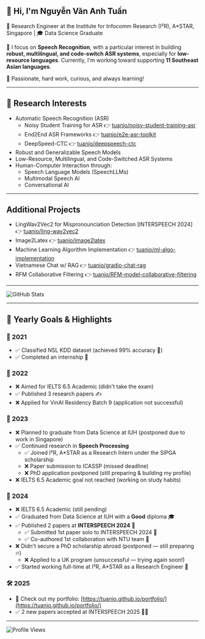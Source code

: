 ## 👋 Hi, I'm Nguyễn Văn Anh Tuấn

🔬 Research Engineer at the Institute for Infocomm Research (I²R), A*STAR, Singapore | 🎓 Data Science Graduate 

🎯 I focus on **Speech Recognition**, with a particular interest in building **robust, multilingual, and code-switch ASR systems**, especially for **low-resource languages**. Currently, I'm working toward supporting **11 Southeast Asian languages**.  

💪 Passionate, hard work, curious, and always learning!

---

## 🧠 Research Interests
- Automatic Speech Recognition (ASR)
  - Noisy Student Training for ASR 👉 [tuanio/noisy-student-training-asr](https://github.com/tuanio/noisy-student-training-asr)
  - End2End ASR Frameworks 👉 [tuanio/e2e-asr-toolkit](https://github.com/tuanio/e2e-asr-toolkit)
  - DeepSpeed-CTC 👉 [tuanio/deepspeech-ctc](https://github.com/tuanio/deepspeech-ctc)
- Robust and Generalizable Speech Models
- Low-Resource, Multilingual, and Code-Switched ASR Systems
- Human-Computer Interaction through:
  - Speech Language Models (SpeechLLMs)
  - Multimodal Speech AI
  - Conversational AI
 
---

## Additional Projects
- LingWav2Vec2 for Mispronounciation Detection [INTERSPEECH 2024] 👉 [tuanio/ling-wav2vec2](https://github.com/tuanio/ling-wav2vec2)
- Image2Latex 👉 [tuanio/image2latex](https://github.com/tuanio/image2latex)
- Machine Learning Algorithm Implementation 👉 [tuanio/ml-algo-implementation](https://github.com/tuanio/ml-algo-implementation)
- Vietnamese Chat w/ RAG 👉 [tuanio/gradio-chat-rag](https://github.com/tuanio/gradio-chat-rag)
- RFM Collaborative Filtering 👉 [tuanio/RFM-model-collaborative-filtering](https://github.com/tuanio/RFM-model-collaborative-filtering)

---

![GitHub Stats](https://github-readme-stats.vercel.app/api?username=tuanio&show_icons=true&theme=transparent)

---

## 📌 Yearly Goals & Highlights

### 🎯 2021
- ✅ Classified NSL KDD dataset (achieved 99% accuracy 🎉)
- ✅ Completed an internship 🤙

### 🎯 2022
- ❌ Aimed for IELTS 6.5 Academic (didn't take the exam)
- ✅ Published 3 research papers ✍️
- ❌ Applied for VinAI Residency Batch 9 (application not successful)

### 🎯 2023
- ❌ Planned to graduate from Data Science at IUH (postponed due to work in Singapore)
- ✅ Continued research in **Speech Processing**
  - ✅ Joined I²R, A*STAR as a Research Intern under the SIPGA scholarship
  - ❌ Paper submission to ICASSP (missed deadline)
  - ❌ PhD application postponed (still preparing & building my profile)
- ❌ IELTS 6.5 Academic goal not reached (working on study habits)

### 🎯 2024
- ❌ IELTS 6.5 Academic (still pending)
- ✅ Graduated from Data Science at IUH with a **Good** diploma 🎓
- ✅ Published 2 papers at **INTERSPEECH 2024** 🎉
  - ✅ Submitted 1st paper solo to INTERSPEECH 2024 🥳
  - ✅ Co-authored 1st collaboration with NTU team 🦁
- ❌ Didn't secure a PhD scholarship abroad (postponed — still preparing 🔥)
  - ❌ Applied to a UK program (unsuccessful — trying again soon!)
- ✅ Started working full-time at I²R, A*STAR as a Research Engineer 🚀

### 🛠️ 2025
- 🔗 Check out my portfolio: [https://tuanio.github.io/portfolio/](https://tuanio.github.io/portfolio/)
- ✅ 2 new papers accepted at INTERSPEECH 2025 🎉👏

---

![Profile Views](https://komarev.com/ghpvc/?username=tuanio&color=blue)
